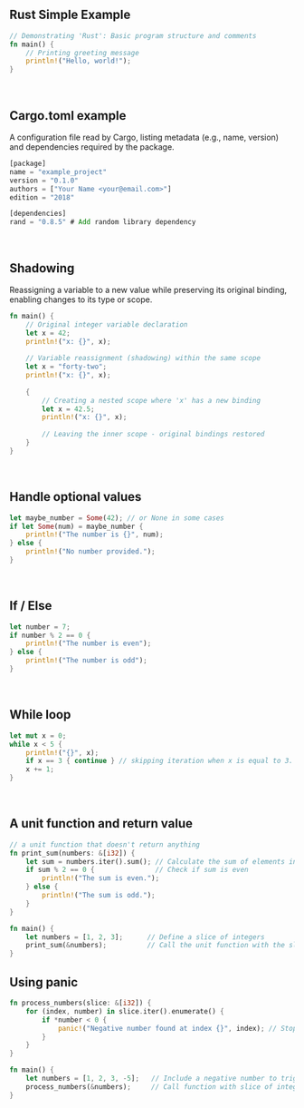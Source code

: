 ## Rust Simple Example

```rust
// Demonstrating 'Rust': Basic program structure and comments
fn main() {
    // Printing greeting message
    println!("Hello, world!");
}
```

<br>

## Cargo.toml example
 A configuration file read by Cargo, listing metadata (e.g., name, version) and dependencies required by the package.
```rust
[package]
name = "example_project"
version = "0.1.0"
authors = ["Your Name <your@email.com>"]
edition = "2018"

[dependencies]
rand = "0.8.5" # Add random library dependency
```
<br>

## Shadowing
Reassigning a variable to a new value while preserving its original binding, enabling changes to its type or scope.

```rust
fn main() {
    // Original integer variable declaration
    let x = 42;
    println!("x: {}", x);
    
    // Variable reassignment (shadowing) within the same scope
    let x = "forty-two";
    println!("x: {}", x);
    
    {
        // Creating a nested scope where 'x' has a new binding
        let x = 42.5;
        println!("x: {}", x);
        
        // Leaving the inner scope - original bindings restored
    }
}
```
<br>

## Handle optional values

```rust
let maybe_number = Some(42); // or None in some cases
if let Some(num) = maybe_number {
    println!("The number is {}", num);
} else {
    println!("No number provided.");
}
```
<br>

## If / Else
```rust
let number = 7;
if number % 2 == 0 {
    println!("The number is even");
} else {
    println!("The number is odd");
}
```

<br>

## While loop
```rust
let mut x = 0;
while x < 5 {
    println!("{}", x);
    if x == 3 { continue } // skipping iteration when x is equal to 3.
    x += 1;
}
```
<br>

## A unit function and return value
```rust
// a unit function that doesn't return anything
fn print_sum(numbers: &[i32]) {
    let sum = numbers.iter().sum(); // Calculate the sum of elements in slice
    if sum % 2 == 0 {               // Check if sum is even
        println!("The sum is even.");
    } else {
        println!("The sum is odd.");
    }
}

fn main() {
    let numbers = [1, 2, 3];      // Define a slice of integers
    print_sum(&numbers);          // Call the unit function with the slice as an argument
}
```

## Using panic
```rust
fn process_numbers(slice: &[i32]) {
    for (index, number) in slice.iter().enumerate() {
        if *number < 0 {
            panic!("Negative number found at index {}", index); // Stop execution and show error message
        }
    }
}

fn main() {
    let numbers = [1, 2, 3, -5];   // Include a negative number to trigger the panic
    process_numbers(&numbers);     // Call function with slice of integers as an argument
}
```
